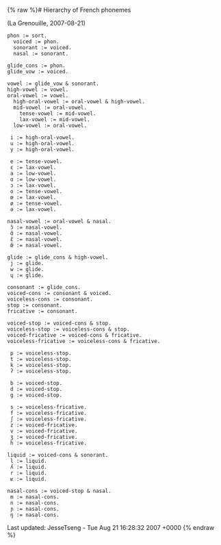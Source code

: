 {% raw %}# Hierarchy of French phonemes

(La Grenouille, 2007-08-21)

    phon := sort.
      voiced := phon.
      sonorant := voiced.
      nasal := sonorant.
    
    glide_cons := phon.
    glide_vow := voiced.
    
    vowel := glide_vow & sonorant.
    high-vowel := vowel.
    oral-vowel := vowel.
      high-oral-vowel := oral-vowel & high-vowel.
      mid-vowel := oral-vowel.
        tense-vowel := mid-vowel.
        lax-vowel := mid-vowel.
      low-vowel := oral-vowel.
    
     i := high-oral-vowel.
     u := high-oral-vowel.
     y := high-oral-vowel.
    
     e := tense-vowel.
     ɛ := lax-vowel.
     a := low-vowel.
     ɑ := low-vowel.
     ɔ := lax-vowel.
     o := tense-vowel.
     œ := lax-vowel.
     ø := tense-vowel.
     ə := lax-vowel.
    
    nasal-vowel := oral-vowel & nasal.
     ɔ̃ := nasal-vowel.
     ɑ̃ := nasal-vowel.
     ɛ̃ := nasal-vowel.
     œ̃ := nasal-vowel.
    
    glide := glide_cons & high-vowel.
     j := glide.
     w := glide.
     ɥ := glide.
    
    consonant := glide_cons.
    voiced-cons := consonant & voiced.
    voiceless-cons := consonant.
    stop := consonant.
    fricative := consonant.
    
    voiced-stop := voiced-cons & stop.
    voiceless-stop := voiceless-cons & stop.
    voiced-fricative := voiced-cons & fricative.
    voiceless-fricative := voiceless-cons & fricative.
    
     p := voiceless-stop.
     t := voiceless-stop.
     k := voiceless-stop.
     ʔ := voiceless-stop.
    
     b := voiced-stop.
     d := voiced-stop.
     g := voiced-stop.
    
     s := voiceless-fricative.
     f := voiceless-fricative.
     ʃ := voiceless-fricative.
     z := voiced-fricative.
     v := voiced-fricative.
     ʒ := voiced-fricative.
     h := voiceless-fricative.
    
    liquid := voiced-cons & sonorant. 
     l := liquid.
     ʎ := liquid.
     r := liquid.
     ʁ := liquid.
    
    nasal-cons := voiced-stop & nasal.
     m := nasal-cons.
     n := nasal-cons.
     ɲ := nasal-cons.
     ŋ := nasal-cons.

Last updated: JesseTseng - Tue Aug 21 16:28:32 2007 +0000
{% endraw %}